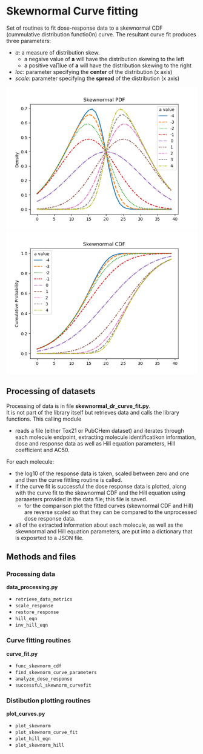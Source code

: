 # Skewnormal Curve fitting
Set of routines to fit dose-response data to a skewnormal CDF (cummulative distribution functio0n) curve.
The resultant curve fit produces three parameters:
- *a*:      a measure of distribution skew.
    - a negaive value of **a** will have the distribution skewing to the left
    - a positive va∏lue of **a** will have the distribution skewing to the right 
- *loc*:    parameter specifying the **center** of the distribution (x axis)
- *scale*:  parameter specifying the **spread** of the distribution (x axis)

<img src="sample_skewnormal_plots/sn_pd_all_a.png" alt="Skewnormal PDF" width="600"/>
<img src="sample_skewnormal_plots/sn_cd_all_a.png" alt="Skewnormal PDF" width="600"/>

## Processing of datasets
Processing of data is in file **skewnormal_dr_curve_fit.py**.  
It is not part of the library itself but retrieves data and calls the library functions.
This calling module
- reads a file (either Tox21 or PubCHem dataset) and iterates through each molecule endpoint, extracting molecule identificatikon information, dose and response data as well as Hill equation parameters, Hill coefficient and AC50.   

For each molecule:
- the log10 of the response data is taken, scaled between zero and one and then the curve fittling routine is called.  
- if the curve fit is successful the dose response data is plotted, along with the curve fit to the skewnormal CDF and the Hill equation using paraaeters provided in the data file; this file is saved.
    - for the comparison plot the fitted curves (skewnormal CDF and Hill) are reverse scaled so that they can be compared to the unprocessed dose response data.
- all of the extracted information about each molecule, as well as the skewnormal and Hill equation parameters, are put into a dictionary that is exposrted to a JSON file.


## Methods and files
### Processing data
**data_processing.py**
- `retrieve_data_metrics`
- `scale_response`
- `restore_response`
- `hill_eqn`
- `inv_hill_eqn`

### Curve fitting routines
**curve_fit.py**
- `func_skewnorm_cdf`
- `find_skewnorm_curve_parameters`
- `analyze_dose_response`
- `successful_skewnorm_curvefit`


### Distibution plotting routines
**plot_curves.py**
- `plot_skewnorm`
- `plot_skewnorm_curve_fit`
- `plot_hill_eqn`
- `plot_skewnorm_hill`

<!-- ### Additional modules
**plot_skewnormal.py**
- Plot sample skewnormal curves for documentation purposes

**summarize_hill_vs_sn.py**
- A module that traverses a given directory tree looking for exported JSON files (from previous processing of dose response data) and builds a Dataframe that is used to compare the median values from Hill equation and skewnormal curve fit (AC50 and median_sn) and exports it to a CSV file. -->

